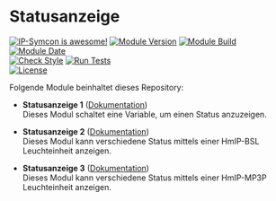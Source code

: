 # Statusanzeige

[![IP-Symcon is awesome!](https://img.shields.io/badge/IP--Symcon-5.5-blue.svg)](https://www.symcon.de)
[![Module Version](https://img.shields.io/badge/Module_Version-1.00-blue.svg)]()
[![Module Build](https://img.shields.io/badge/Module_Build-5-blue.svg)]()
[![Module Date](https://img.shields.io/badge/Module_Date-20210326-blue.svg)]()  
[![Check Style](https://github.com/ubittner/Statusanzeige/workflows/Check%20Style/badge.svg)](https://github.com/ubittner/Statusanzeige/actions)
[![Run Tests](https://github.com/ubittner/Statusanzeige/workflows/Run%20Tests/badge.svg)](https://github.com/ubittner/Statusanzeige/actions)  
[![License](https://img.shields.io/badge/License-CC%20BY--NC--SA%204.0-green.svg)](https://creativecommons.org/licenses/by-nc-sa/4.0/)

Folgende Module beinhaltet dieses Repository:

- __Statusanzeige 1__ ([Dokumentation](Statusanzeige%201))  
    Dieses Modul schaltet eine Variable, um einen Status anzuzeigen.

- __Statusanzeige 2__ ([Dokumentation](Statusanzeige%202))  
    Dieses Modul kann verschiedene Status mittels einer HmIP-BSL Leuchteinheit anzeigen.

- __Statusanzeige 3__ ([Dokumentation](Statusanzeige%203))  
    Dieses Modul kann verschiedene Status mittels einer HmIP-MP3P Leuchteinheit anzeigen.
